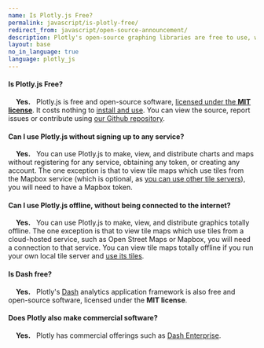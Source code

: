 ```yaml
---
name: Is Plotly.js Free?
permalink: javascript/is-plotly-free/
redirect_from: javascript/open-source-announcement/
description: Plotly's open-source graphing libraries are free to use, work offline and don't require any account registration. Plotly also has a commercial offering called Dash Enterprise.
layout: base
no_in_language: true
language: plotly_js
---
```


#### Is Plotly.js Free?

 &nbsp;  &nbsp; **Yes.** &nbsp; Plotly.js is free and open-source software, [licensed under the **MIT license**](https://github.com/plotly/plotly.js/blob/master/LICENSE). It costs nothing to [install and use](/javascript/getting-started). You can view the source, report issues or contribute using [our Github repository](https://github.com/plotly/plotly.js).


#### Can I use Plotly.js without signing up to any service?

&nbsp;  &nbsp; **Yes.** &nbsp; You can use Plotly.js to make, view, and distribute charts and maps without registering for any service,
obtaining any token, or creating any account. The one exception is that to view tile maps
which use tiles from the Mapbox service (which is optional, as [you can use other tile servers](/javascript/mapbox-layers)), you will need to have a Mapbox token.

#### Can I use Plotly.js offline, without being connected to the internet?

&nbsp;  &nbsp; **Yes.** &nbsp; You can use Plotly.js to make, view, and distribute  graphics totally offline. The one exception is that to view tile maps
which use tiles from a cloud-hosted service, such as Open Street Maps or Mapbox, you will need a connection to that service. You can view tile maps totally offline if  you run your own local tile server and [use its tiles](/javascript/mapbox-layers).

#### Is Dash free?

&nbsp;  &nbsp; **Yes.** &nbsp; Plotly's [Dash](https://plotly.com/dash) analytics application framework is also free and open-source software, licensed under the **MIT license**.

#### Does Plotly also make commercial software?

&nbsp;  &nbsp; **Yes.** &nbsp; Plotly has commercial offerings such as [Dash Enterprise](https://plotly.com/dash).
